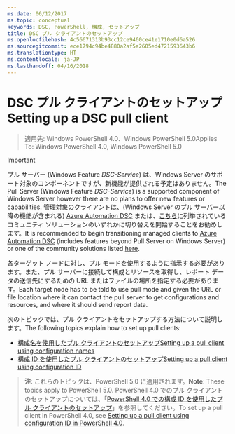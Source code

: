 ```yaml
---
ms.date: 06/12/2017
ms.topic: conceptual
keywords: DSC, PowerShell, 構成, セットアップ
title: DSC プル クライアントのセットアップ
ms.openlocfilehash: 4c56671313b93cc12ce9460ce41e1710e0d6a526
ms.sourcegitcommit: ece1794c94be4880a2af5a2605ed4721593643b6
ms.translationtype: HT
ms.contentlocale: ja-JP
ms.lasthandoff: 04/16/2018
---
```

# <a name="setting-up-a-dsc-pull-client"></a><span data-ttu-id="155cb-103">DSC プル クライアントのセットアップ</span><span class="sxs-lookup"><span data-stu-id="155cb-103">Setting up a DSC pull client</span></span>

> <span data-ttu-id="155cb-104">適用先: Windows PowerShell 4.0、Windows PowerShell 5.0</span><span class="sxs-lookup"><span data-stu-id="155cb-104">Applies To: Windows PowerShell 4.0, Windows PowerShell 5.0</span></span>

> [!IMPORTANT]
> <span data-ttu-id="155cb-105">プル サーバー (Windows Feature *DSC-Service*) は、Windows Server のサポート対象のコンポーネントですが、新機能が提供される予定はありません。</span><span class="sxs-lookup"><span data-stu-id="155cb-105">The Pull Server (Windows Feature *DSC-Service*) is a supported component of Windows Server however there are no plans to offer new features or capabilities.</span></span> <span data-ttu-id="155cb-106">管理対象のクライアントは、(Windows Server のプル サーバー以降の機能が含まれる) [Azure Automation DSC](/azure/automation/automation-dsc-getting-started) または、[こちら](pullserver.md#community-solutions-for-pull-service)に列挙されているコミュニティ ソリューションのいずれかに切り替えを開始することをお勧めします。</span><span class="sxs-lookup"><span data-stu-id="155cb-106">It is recommended to begin transitioning managed clients to [Azure Automation DSC](/azure/automation/automation-dsc-getting-started) (includes features beyond Pull Server on Windows Server) or one of the community solutions listed [here](pullserver.md#community-solutions-for-pull-service).</span></span>

<span data-ttu-id="155cb-107">各ターゲット ノードに対し、プル モードを使用するように指示する必要があります。また、プル サーバーに接続して構成とリソースを取得し、レポート データの送信先にするための URL またはファイルの場所を指定する必要があります。</span><span class="sxs-lookup"><span data-stu-id="155cb-107">Each target node has to be told to use pull mode and given the URL or file location where it can contact the pull server to get configurations and resources, and where it should send report data.</span></span>

<span data-ttu-id="155cb-108">次のトピックでは、プル クライアントをセットアップする方法について説明します。</span><span class="sxs-lookup"><span data-stu-id="155cb-108">The following topics explain how to set up pull clients:</span></span>

* [<span data-ttu-id="155cb-109">構成名を使用したプル クライアントのセットアップ</span><span class="sxs-lookup"><span data-stu-id="155cb-109">Setting up a pull client using configuration names</span></span>](pullClientConfigNames.md)
* [<span data-ttu-id="155cb-110">構成 ID を使用したプル クライアントのセットアップ</span><span class="sxs-lookup"><span data-stu-id="155cb-110">Setting up a pull client using configuration ID</span></span>](pullClientConfigID.md)

> <span data-ttu-id="155cb-111">**注**: これらのトピックは、PowerShell 5.0 に適用されます。</span><span class="sxs-lookup"><span data-stu-id="155cb-111">**Note**: These topics apply to PowerShell 5.0.</span></span> <span data-ttu-id="155cb-112">PowerShell 4.0 でのプル クライアントのセットアップについては、「[PowerShell 4.0 での構成 ID を使用したプル クライアントのセットアップ](pullClientConfigID4.md)」を参照してください。</span><span class="sxs-lookup"><span data-stu-id="155cb-112">To set up a pull client in PowerShell 4.0, see [Setting up a pull client using configuration ID in PowerShell 4.0](pullClientConfigID4.md).</span></span>